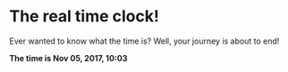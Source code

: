 # The real time clock!

Ever wanted to know what the time is? Well, your journey is about to end!

**The time is Nov 05, 2017, 10:03**